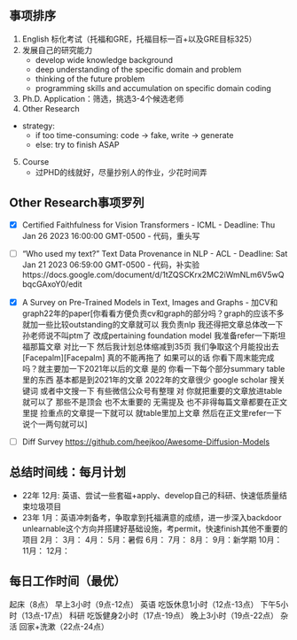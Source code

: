 ## 事项排序
1. English 标化考试（托福和GRE，托福目标一百+以及GRE目标325）
2. 发展自己的研究能力
    - develop wide knowledge background
    - deep understanding of the specific domain and problem
    - thinking of the future problem
    - programming skills and accumulation on specific domain coding
3. Ph.D. Application：筛选，挑选3-4个候选老师
4. Other Research
- strategy: 
    - if too time-consuming: code -> fake, write -> generate
    - else: try to finish ASAP
5. Course
    - 过PHD的线就好，尽量抄别人的作业，少花时间弄


## Other Research事项罗列

- [x] Certified Faithfulness for Vision Transformers - ICML - Deadline: Thu Jan 26 2023 16:00:00 GMT-0500 - 代码，重头写
- [ ] “Who used my text?” Text Data Provenance in NLP - ACL - Deadline: Sat Jan 21 2023 06:59:00 GMT-0500 - 代码，补实验https://docs.google.com/document/d/1tZQSCKrx2MC2iWmNLm6V5wQbqcGAxoY0/edit
- [x] A Survey on Pre-Trained Models in Text, Images and Graphs - 加CV和graph22年的paper[你看看方便负责cv和graph的部分吗？graph的应该不多 就加一些比较outstanding的文章就可以 我负责nlp 我还得把文章总体改一下 孙老师说不叫ptm了 改成pertaining foundation model 我准备refer一下斯坦福那篇文章 对比一下 然后我计划总体缩减到35页 我们争取这个月能投出去[Facepalm][Facepalm] 真的不能再拖了
如果可以的话 你看下周末能完成吗？就主要加一下2021年以后的文章
是的 你看一下每个部分summary table里的东西 基本都是到2021年的文章 2022年的文章很少
google scholar 搜关键词 或者中文搜一下 有些微信公众号有整理
对 你就把重要的文章放进table就可以了 那些不是顶会 也不太重要的 无需提及
也不非得每篇文章都要在正文里提 捡重点的文章提一下就可以
就table里加上文章 然后在正文里refer一下 说个一两句就可以]
- [ ] Diff Survey
https://github.com/heejkoo/Awesome-Diffusion-Models


## 总结时间线：每月计划
- 22年
12月: 英语、尝试一些套磁+apply、develop自己的科研、快速低质量结束垃圾项目
- 23年
1月：英语冲刺备考，争取拿到托福满意的成绩，进一步深入backdoor unlearnable这个方向并搭建好基础设施，考permit，快速finish其他不重要的项目
2月：
3月：
4月：
5月：暑假
6月：
7月：
8月：
9月：新学期
10月：
11月：
12月：



## 每日工作时间（最优）
起床（8点）
早上3小时（9点-12点）
英语
吃饭休息1小时（12点-13点）
下午5小时（13点-17点）
科研
吃饭健身2小时（17点-19点）
晚上3小时（19点-22点）
杂活
回家+洗漱（22点-24点）
